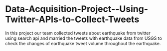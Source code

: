 Data-Acquisition-Project--Using-Twitter-APIs-to-Collect-Tweets
==============================================================

In this project our team collected tweets about earthquake from twitter using search api and married the tweets with earthquake data from USGS to check the changes of earthquake tweet volume throughout the earthquake.
